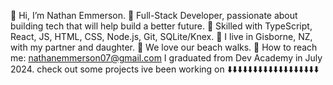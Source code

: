 🙏 Hi, I’m Nathan Emmerson.
🔨 Full-Stack Developer, passionate about building tech that will help build a better future.
📢 Skilled with TypeScript, React, JS, HTML, CSS, Node.js, Git, SQLite/Knex.
🌄 I live in Gisborne, NZ, with my partner and daughter.
🌊 We love our beach walks.
📧 How to reach me: nathanemmerson07@gmail.com
I graduated from Dev Academy in July 2024.
check out some projects ive been working on
⬇️⬇️⬇️⬇️⬇️⬇️⬇️⬇️⬇️⬇️⬇️⬇️⬇️⬇️⬇️⬇️⬇️⬇️
